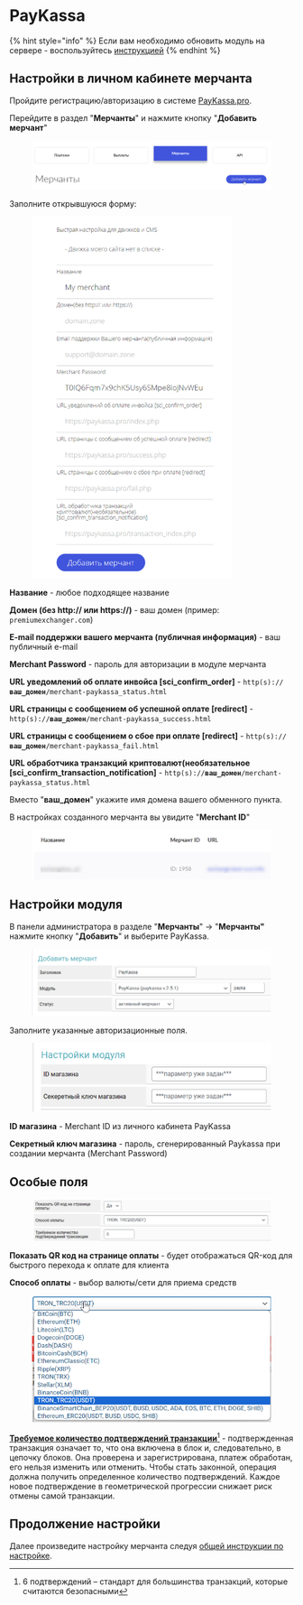 # PayKassa

{% hint style="info" %}
Если вам необходимо обновить модуль на сервере - воспользуйтесь [инструкцией](https://premium.gitbook.io/main/osnovnye-nastroiki/faq/obnovlenie-failov-skripta-na-servere/kak-obnovit-faily-na-servere#moduli-merchantov-i-avtovyplat)
{% endhint %}

## Настройки в личном кабинете мерчанта

Пройдите регистрацию/авторизацию в системе [PayKassa.pro](https://paykassa.pro/).

Перейдите в раздел "**Мерчанты**" и нажмите кнопку "**Добавить мерчант**"

<figure><img src="../../../.gitbook/assets/image (815).png" alt=""><figcaption></figcaption></figure>

Заполните открывшуюся форму:

<figure><img src="../../../.gitbook/assets/image (816).png" alt="" width="355"><figcaption></figcaption></figure>

**Название** - любое подходящее название

**Домен (без http:// или https://)** - ваш домен (пример: `premiumexchanger.com`)

**E-mail поддержки вашего мерчанта (публичная информация)** - ваш публичный e-mail

**Merchant Password** - пароль для авторизации в модуле мерчанта

**URL уведомлений об оплате инвойса \[sci\_confirm\_order]** - `http(s)://`**`ваш_домен`**`/merchant-paykassa_status.html`

**URL страницы с сообщением об успешной оплате \[redirect]** - `http(s)://`**`ваш_домен`**`/merchant-paykassa_success.html`

**URL страницы с сообщением о сбое при оплате \[redirect]** - `http(s)://`**`ваш_домен`**`/merchant-paykassa_fail.html`

**URL обработчика транзакций криптовалют(необязательное \[sci\_confirm\_transaction\_notification]** - `http(s)://`**`ваш_домен`**`/merchant-paykassa_status.html`

Вместо "**ваш\_домен**" укажите имя домена вашего обменного пункта.

В настройках созданного мерчанта вы увидите "**Merchant ID**"

<figure><img src="../../../.gitbook/assets/image (820).png" alt=""><figcaption></figcaption></figure>

## Настройки модуля

В панели администратора в разделе "**Мерчанты**" -> "**Мерчанты"** нажмите кнопку "**Добавить**" и выберите PayKassa.

<figure><img src="../../../.gitbook/assets/image (818).png" alt=""><figcaption></figcaption></figure>

Заполните указанные авторизационные поля.

<figure><img src="../../../.gitbook/assets/image (821).png" alt=""><figcaption></figcaption></figure>

**ID магазина** - Merchant ID из личного кабинета PayKassa

**Секретный ключ магазина** - пароль, сгенерированный Paykassa при создании мерчанта (Merchant Password)

## Особые поля

<figure><img src="../../../.gitbook/assets/image (809).png" alt=""><figcaption></figcaption></figure>

**Показать QR код на странице оплаты** - будет отображаться QR-код для быстрого перехода к оплате для клиента

**Способ оплаты** - выбор валюты/сети для приема средств

<figure><img src="../../../.gitbook/assets/image (812).png" alt=""><figcaption></figcaption></figure>

[**Требуемое количество подтверждений транзакции**](#user-content-fn-1)[^1] - подтвержденная транзакция означает то, что она включена в блок и, следовательно, в цепочку блоков. Она проверена и зарегистрирована, платеж обработан, его нельзя изменить или отменить. Чтобы стать законной, операция должна получить определенное количество подтверждений. Каждое новое подтверждение в геометрической прогрессии снижает риск отмены самой транзакции.

## Продолжение настройки

Далее произведите настройку мерчанта следуя [общей инструкции по настройке](https://premium.gitbook.io/rukovodstvo-polzovatelya/osnovnye-nastroiki/merchanty-i-avtovyplaty/merchanty/obshie-nastroiki-merchantov).

[^1]: 6 подтверждений – стандарт для большинства транзакций, которые считаются безопасными
